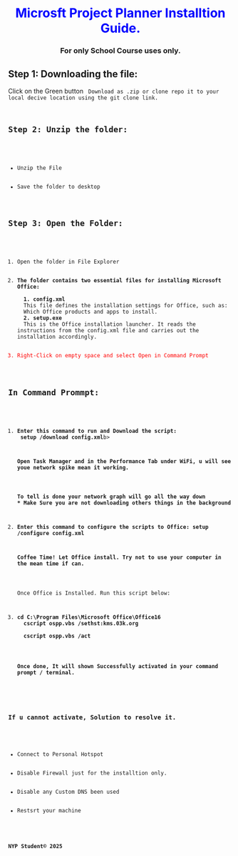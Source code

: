 <h1 style="color:blue;" align="center" >Microsft Project Planner Installtion Guide.</h1>
<h3 align="center">For only School Course uses only.</h3>
<h2>Step 1: Downloading the file:</h2>
<p>Click on the Green button <Code> Download as .zip or clone repo it to your local decive location using the git clone link.</p>
<h2>Step 2: Unzip the folder:</h2>
<ul>
  <li>Unzip the File</li>
  <li>Save the folder to desktop</li>
</ul>
<h2>Step 3: Open the Folder:</h2>
<ol>
  <li>Open the folder in File Explorer</li>
  <li><strong>The folder contains two essential files for installing Microsoft Office:</strong></li>
  <b>1. config.xml</b>
  This file defines the installation settings for Office, such as:
  Which Office products and apps to install.
  <b>2. setup.exe</b> 
  This is the Office installation launcher. It reads the instructions from the config.xml file and carries out the installation accordingly.
  </li>
  <li style="color:red;">Right-Click on empty space and select Open in Command Prompt</li>
</ol>
<h2>In Command Prommpt:</h2>
<ol>
  <li><b>Enter this command to run and Download the script: <br> setup /download config.xml</b>b></li>
  <p><strong>Open Task Manager and in the Performance Tab under WiFi, u will see youe network spike mean it working.</strong></p>
  <p><strong>To tell is done your network graph will go all the way down <br>* Make Sure you are not downloading others things in the background</strong></p>
  <li><b>Enter this command to configure the scripts to Office: setup /configure config.xml</b></li>
  <p><strong>Coffee Time! Let Office install. Try not to use your computer in the mean time if can.</strong></p>
  <p>Once Office is Installed. Run this script below:</p>
  <li><b>cd C:\Program Files\Microsoft Office\Office16
  cscript ospp.vbs /sethst:kms.03k.org</br>
  cscript ospp.vbs /act
  </b></li>
  <p><strong>Once done, It will shown Successfully activated in your command prompt / terminal.</strong></p>
</ol>

<h3><strong>If u cannot activate, Solution to resolve it.</strong></h3>
<ul>
  <li>Connect to Personal Hotspot</li>
  <li>Disable Firewall just for the installtion only.</li>
  <li>Disable any Custom DNS been used</li>
  <li>Restsrt your machine</li>
</ul>

<p><b>NYP Student&copy; 2025</b></p>
